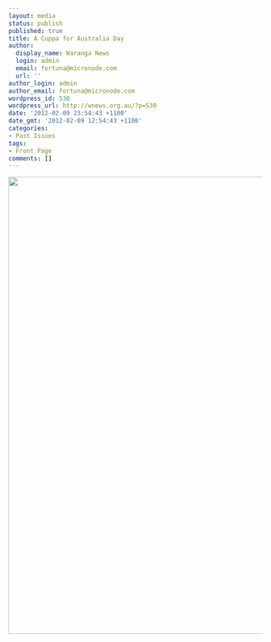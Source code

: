 ```yaml
---
layout: media
status: publish
published: true
title: A Cuppa for Australia Day
author:
  display_name: Waranga News
  login: admin
  email: fortuna@micronode.com
  url: ''
author_login: admin
author_email: fortuna@micronode.com
wordpress_id: 530
wordpress_url: http://wnews.org.au/?p=530
date: '2012-02-09 23:54:43 +1100'
date_gmt: '2012-02-09 12:54:43 +1100'
categories:
- Past Issues
tags:
- Front Page
comments: []
---
```


<a href="{{ site.url }}/images/2012/02/frontpage-20120209.pdf"><img class="alignnone size-full wp-image-528" title="Front Page - 9 February, 2012" src="{{ site.url }}/images/2012/02/frontpage-20120209.png" alt="" width="624" height="907" /></a>
